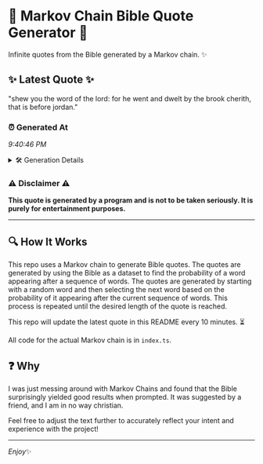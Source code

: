 # 📖 Markov Chain Bible Quote Generator 📖

Infinite quotes from the Bible generated by a Markov chain. ✨

## ✨ Latest Quote ✨
"shew you the word of the lord: for he went and dwelt by the brook cherith, that is before jordan."

### ⏰ Generated At
*9:40:46 PM*

<details>
    <summary>🛠️ Generation Details</summary>
    <p>
        <strong>🌱 Seed:</strong> shew<br>
        <strong>🔄 Iterations:</strong> 19<br>
        <strong>📜 Context History:</strong><br>[ shew ]: you<br>[ shew, you ]: the<br>[ shew, you, the ]: word<br>[ shew, you, the, word ]: of<br>[ shew, you, the, word, of ]: the<br>[ shew, you, the, word, of, the ]: lord:<br>[ you, the, word, of, the, lord: ]: for<br>[ the, word, of, the, lord:, for ]: he<br>[ word, of, the, lord:, for, he ]: went<br>[ of, the, lord:, for, he, went ]: and<br>[ the, lord:, for, he, went, and ]: dwelt<br>[ lord:, for, he, went, and, dwelt ]: by<br>[ for, he, went, and, dwelt, by ]: the<br>[ he, went, and, dwelt, by, the ]: brook<br>[ went, and, dwelt, by, the, brook ]: cherith,<br>[ and, dwelt, by, the, brook, cherith, ]: that<br>[ dwelt, by, the, brook, cherith,, that ]: is<br>[ by, the, brook, cherith,, that, is ]: before<br>[ the, brook, cherith,, that, is, before ]: jordan.<br>
    </p>
</details>

### ⚠️ Disclaimer ⚠️
**This quote is generated by a program and is not to be taken seriously. It is purely for entertainment purposes.**

---

## 🔍 How It Works

This repo uses a Markov chain to generate Bible quotes. The quotes are generated by using the Bible as a dataset to find the probability of a word appearing after a sequence of words. The quotes are generated by starting with a random word and then selecting the next word based on the probability of it appearing after the current sequence of words. This process is repeated until the desired length of the quote is reached.

This repo will update the latest quote in this README every 10 minutes. ⏳

All code for the actual Markov chain is in `index.ts`.

## ❓ Why

I was just messing around with Markov Chains and found that the Bible surprisingly yielded good results when prompted. 
It was suggested by a friend, and I am in no way christian.

Feel free to adjust the text further to accurately reflect your intent and experience with the project!

---

*Enjoy*✨
